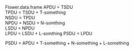 Flower.data.frame
APDU = TSDU   
TPDU = TSDU + T-something   
NSDU = TPDU   
NPDU = NSDU + N-somthing   
LSDU = NPDU    
LPDU = LSDU + L-somthing
PSDU = LPDU

PSDU = APDU + T-something + N-something + L-something 
